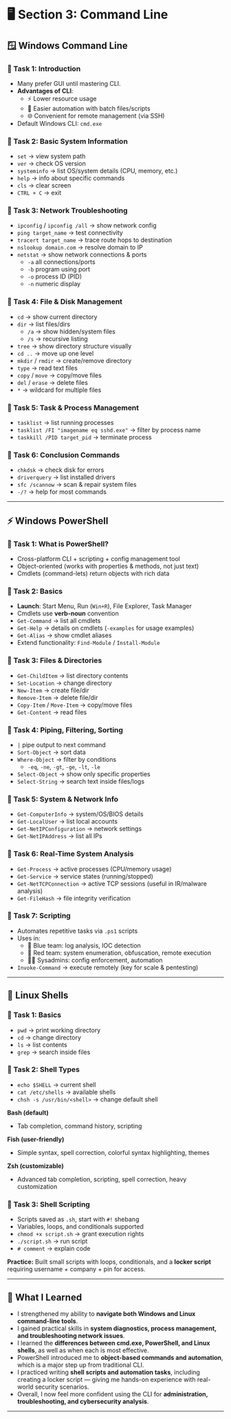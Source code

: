 # 🖥️ Section 3: Command Line  

## 🪟 Windows Command Line  

### 🔹 Task 1: Introduction  
- Many prefer GUI until mastering CLI.  
- **Advantages of CLI**:  
  - ⚡ Lower resource usage  
  - 🔁 Easier automation with batch files/scripts  
  - 🌐 Convenient for remote management (via SSH)  
- Default Windows CLI: `cmd.exe`  

### 🔹 Task 2: Basic System Information  
- `set` → view system path  
- `ver` → check OS version  
- `systeminfo` → list OS/system details (CPU, memory, etc.)  
- `help` → info about specific commands  
- `cls` → clear screen  
- `CTRL + C` → exit  

### 🔹 Task 3: Network Troubleshooting  
- `ipconfig` / `ipconfig /all` → show network config  
- `ping target_name` → test connectivity  
- `tracert target_name` → trace route hops to destination  
- `nslookup domain.com` → resolve domain to IP  
- `netstat` → show network connections & ports  
  - `-a` all connections/ports  
  - `-b` program using port  
  - `-o` process ID (PID)  
  - `-n` numeric display  

### 🔹 Task 4: File & Disk Management  
- `cd` → show current directory  
- `dir` → list files/dirs  
  - `/a` → show hidden/system files  
  - `/s` → recursive listing  
- `tree` → show directory structure visually  
- `cd ..` → move up one level  
- `mkdir` / `rmdir` → create/remove directory  
- `type` → read text files  
- `copy` / `move` → copy/move files  
- `del` / `erase` → delete files  
- `*` → wildcard for multiple files  

### 🔹 Task 5: Task & Process Management  
- `tasklist` → list running processes  
- `tasklist /FI "imagename eq sshd.exe"` → filter by process name  
- `taskkill /PID target_pid` → terminate process  

### 🔹 Task 6: Conclusion Commands  
- `chkdsk` → check disk for errors  
- `driverquery` → list installed drivers  
- `sfc /scannow` → scan & repair system files  
- `-/?` → help for most commands  

---

## ⚡ Windows PowerShell  

### 🔹 Task 1: What is PowerShell?  
- Cross-platform CLI + scripting + config management tool  
- Object-oriented (works with properties & methods, not just text)  
- Cmdlets (command-lets) return objects with rich data  

### 🔹 Task 2: Basics  
- **Launch**: Start Menu, Run (`Win+R`), File Explorer, Task Manager  
- Cmdlets use **verb-noun** convention  
- `Get-Command` → list all cmdlets  
- `Get-Help` → details on cmdlets (`-examples` for usage examples)  
- `Get-Alias` → show cmdlet aliases  
- Extend functionality: `Find-Module` / `Install-Module`  

### 🔹 Task 3: Files & Directories  
- `Get-ChildItem` → list directory contents  
- `Set-Location` → change directory  
- `New-Item` → create file/dir  
- `Remove-Item` → delete file/dir  
- `Copy-Item` / `Move-Item` → copy/move files  
- `Get-Content` → read files  

### 🔹 Task 4: Piping, Filtering, Sorting  
- `|` pipe output to next command  
- `Sort-Object` → sort data  
- `Where-Object` → filter by conditions  
  - `-eq`, `-ne`, `-gt`, `-ge`, `-lt`, `-le`  
- `Select-Object` → show only specific properties  
- `Select-String` → search text inside files/logs  

### 🔹 Task 5: System & Network Info  
- `Get-ComputerInfo` → system/OS/BIOS details  
- `Get-LocalUser` → list local accounts  
- `Get-NetIPConfiguration` → network settings  
- `Get-NetIPAddress` → list all IPs  

### 🔹 Task 6: Real-Time System Analysis  
- `Get-Process` → active processes (CPU/memory usage)  
- `Get-Service` → service states (running/stopped)  
- `Get-NetTCPConnection` → active TCP sessions (useful in IR/malware analysis)  
- `Get-FileHash` → file integrity verification  

### 🔹 Task 7: Scripting  
- Automates repetitive tasks via `.ps1` scripts  
- Uses in:  
  - 🔵 Blue team: log analysis, IOC detection  
  - 🔴 Red team: system enumeration, obfuscation, remote execution  
  - 👨‍💻 Sysadmins: config enforcement, automation  
- `Invoke-Command` → execute remotely (key for scale & pentesting)  

---

## 🐧 Linux Shells  

### 🔹 Task 1: Basics  
- `pwd` → print working directory  
- `cd` → change directory  
- `ls` → list contents  
- `grep` → search inside files  

### 🔹 Task 2: Shell Types  
- `echo $SHELL` → current shell  
- `cat /etc/shells` → available shells  
- `chsh -s /usr/bin/<shell>` → change default shell  

**Bash (default)**  
- Tab completion, command history, scripting  

**Fish (user-friendly)**  
- Simple syntax, spell correction, colorful syntax highlighting, themes  

**Zsh (customizable)**  
- Advanced tab completion, scripting, spell correction, heavy customization  

### 🔹 Task 3: Shell Scripting  
- Scripts saved as `.sh`, start with `#!` shebang  
- Variables, loops, and conditionals supported  
- `chmod +x script.sh` → grant execution rights  
- `./script.sh` → run script  
- `# comment` → explain code  

**Practice:** Built small scripts with loops, conditionals, and a **locker script** requiring username + company + pin for access.  

---

## 📝 What I Learned  
- I strengthened my ability to **navigate both Windows and Linux command-line tools**.  
- I gained practical skills in **system diagnostics, process management, and troubleshooting network issues**.  
- I learned the **differences between cmd.exe, PowerShell, and Linux shells**, as well as when each is most effective.  
- PowerShell introduced me to **object-based commands and automation**, which is a major step up from traditional CLI.  
- I practiced writing **shell scripts and automation tasks**, including creating a locker script — giving me hands-on experience with real-world security scenarios.  
- Overall, I now feel more confident using the CLI for **administration, troubleshooting, and cybersecurity analysis**.  

---